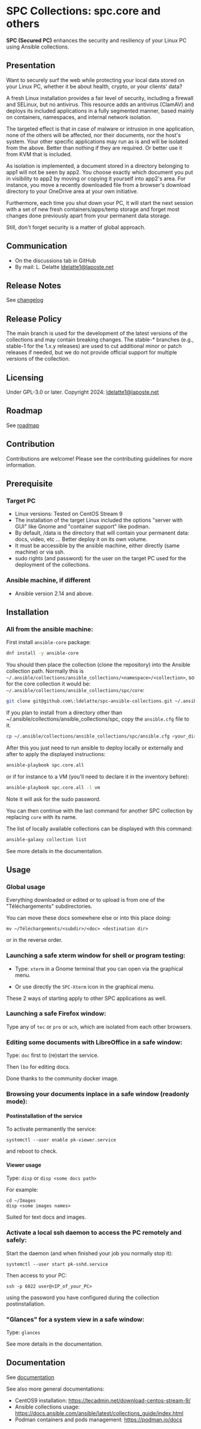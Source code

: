 # SPC Collections: spc.core and others

**SPC (Secured PC)** enhances the security and resiliency of your Linux PC using Ansible collections.

## Presentation

Want to securely surf the web while protecting your local data stored on your Linux PC, whether it be about health, crypto, or your clients' data?

A fresh Linux installation provides a fair level of security, including a firewall and SELinux, but no antivirus. This resource adds an antivirus (ClamAV) and deploys its included applications in a fully segmented manner, based mainly on containers, namespaces, and internal network isolation.

The targeted effect is that in case of malware or intrusion in one application, none of the others will be affected, nor their documents, nor the host's system. Your other specific applications may run as is and will be isolated from the above. Better than nothing if they are required. Or better use it from KVM that is included.

As isolation is implemented, a document stored in a directory belonging to app1 will not be seen by app2. You choose exactly which document you put in visibility to app2 by moving or copying it yourself into app2's area. For instance, you move a recently downloaded file from a browser's download directory to your OneDrive area at your own initiative.

Furthermore, each time you shut down your PC, it will start the next session with a set of new fresh containers/apps/temp storage and forget most changes done previously apart from your permanent data storage.

Still, don't forget security is a matter of global approach.

## Communication

- On the discussions tab in GitHub
- By mail: L. Delatte <ldelatte1@laposte.net>

## Release Notes

See [changelog](https://github.com/ldelatte/spc-ansible-collections/blob/main/core/changes/CHANGES.md)

## Release Policy

The main branch is used for the development of the latest versions of the collections and may contain breaking changes. The stable-* branches (e.g., stable-1 for the 1.x.y releases) are used to cut additional minor or patch releases if needed, but we do not provide official support for multiple versions of the collection.

## Licensing

Under GPL-3.0 or later.
Copyright 2024: ldelatte1@laposte.net

## Roadmap

See [roadmap](https://github.com/ldelatte/spc-ansible-collections/blob/main/core/changes/ROADMAP.md)

## Contribution

Contributions are welcome! Please see the contributing guidelines for more information.

## Prerequisite

### Target PC

- Linux versions: Tested on CentOS Stream 9
- The installation of the target Linux included the options "server with GUI" like Gnome and "container support" like podman.
- By default, /data is the directory that will contain your permanent data: docs, video, etc ... Better deploy it on its own volume.
- It must be accessible by the ansible machine, either directly (same machine) or via ssh.
- sudo rights (and password) for the user on the target PC used for the deployment of the collections.

### Ansible machine, if different

- Ansible version 2.14 and above.

## Installation

### All from the ansible machine:

First install `ansible-core` package:
```bash
dnf install -y ansible-core
```

You should then place the collection (clone the repository) into the Ansible collection path. Normally this is `~/.ansible/collections/ansible_collections/<namespace>/<collection>`, so for the core collection it would be: `~/.ansible/collections/ansible_collections/spc/core`:

```bash
git clone git@github.com\:ldelatte/spc-ansible-collections.git ~/.ansible/collections/ansible_collections/spc
```

If you plan to install from a directory other than ~/.ansible/collections/ansible_collections/spc, copy the `ansible.cfg` file to it.

```bash
cp ~/.ansible/collections/ansible_collections/spc/ansible.cfg <your_directory>
```

After this you just need to run ansible to deploy locally or externally and after to apply the displayed instructions:
```bash
ansible-playbook spc.core.all
```
or if for instance to a VM (you'll need to declare it in the inventory before):
```bash
ansible-playbook spc.core.all -l vm
```

Note it will ask for the sudo password.

You can then continue with the last command for another SPC collection by replacing `core` with its name.

The list of locally available collections can be displayed with this command:
```bash
ansible-galaxy collection list
```

See more details in the documentation.

## Usage

### Global usage

Everything downloaded or edited or to upload is from one of the "Téléchargements" subdirectories.

You can move these docs somewhere else or into this place doing:
```
mv ~/Téléchargements/<subdir>/<doc> <destination dir>
```
or in the reverse order.

### Launching a safe xterm window for shell or program  testing:

- Type: `xterm` in a Gnome terminal that you can open via the graphical menu.

- Or use directly the `SPC-Xterm` icon in the graphical menu.

These 2 ways of starting apply to other SPC applications as well.

### Launching a safe Firefox window:

Type any of `tec` or `pro` or `ach`, which are isolated from each other browsers.

### Editing some documents with LibreOffice in a safe window:

Type: `doc` first to (re)start the service.

Then `lbo` for editing docs.

Done thanks to the community docker image.

### Browsing your documents inplace in a safe window (readonly mode):

#### Postinstallation of the service

To activate permanently the service:
```
systemctl --user enable pk-viewer.service
```
and reboot to check.

#### Viewer usage

Type: `disp` or `disp <some docs path>`

For example:
```
cd ~/Images
disp <some images names>
```

Suited for text docs and images.

### Activate a local ssh daemon to access the PC remotely and safely:

Start the daemon (and when finished your job you normally stop it):
```
systemctl --user start pk-sshd.service
```
Then access to your PC:
```
ssh -p 6022 user@<IP_of_your_PC>
```
using the password you have configured during the collection postinstallation.

### "Glances" for a system view in a safe window:

Type: `glances`

See more details in the documentation.

## Documentation

See [documentation](https://github.com/ldelatte/spc-ansible-collections/blob/main/core/docs/)

See also more general documentations:
- CentOS9 installation: https://tecadmin.net/download-centos-stream-9/
- Ansible collections usage: https://docs.ansible.com/ansible/latest/collections_guide/index.html
- Podman containers and pods management: https://podman.io/docs

